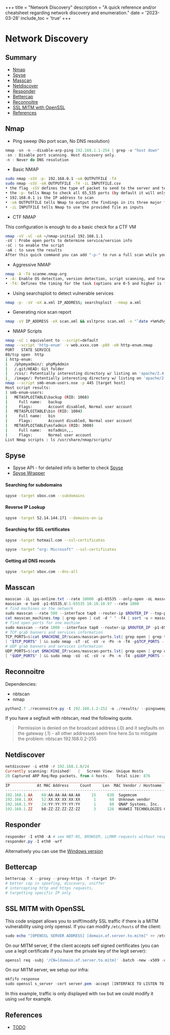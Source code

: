 +++
title = "Network Discovery"
description = "A quick reference and/or cheatsheet regarding network discovery and enumeration."
date = '2023-03-28'
include_toc = 'true'
+++

# Network Discovery

## Summary

- [Nmap](#nmap)
- [Spyse](#spyse)
- [Masscan](#masscan)
- [Netdiscover](#netdiscover)
- [Responder](#responder)
- [Bettercap](#bettercap)
- [Reconnoitre](#reconnoitre)
- [SSL MITM with OpenSSL](#ssl-mitm-with-openssl)
- [References](#references)

## Nmap

* Ping sweep (No port scan, No DNS resolution)

```powershell
nmap -sn -n --disable-arp-ping 192.168.1.1-254 | grep -v "host down"
-sn : Disable port scanning. Host discovery only.
-n : Never do DNS resolution
```

* Basic NMAP

```bash
sudo nmap -sSV -p- 192.168.0.1 -oA OUTPUTFILE -T4
sudo nmap -sSV -oA OUTPUTFILE -T4 -iL INPUTFILE.csv
• the flag -sSV defines the type of packet to send to the server and tells Nmap to try and determine any service on open ports
• the -p- tells Nmap to check all 65,535 ports (by default it will only check the most popular 1,000)
• 192.168.0.1 is the IP address to scan
• -oA OUTPUTFILE tells Nmap to output the findings in its three major formats at once using the filename "OUTPUTFILE"
• -iL INPUTFILE tells Nmap to use the provided file as inputs
```

* CTF NMAP

This configuration is enough to do a basic check for a CTF VM

```bash
nmap -sV -sC -oA ~/nmap-initial 192.168.1.1
-sV : Probe open ports to determine service/version info
-sC : to enable the script
-oA : to save the results
After this quick command you can add "-p-" to run a full scan while you work with the previous result
```
* Aggressive NMAP
```bash
nmap -A -T4 scanme.nmap.org
• -A: Enable OS detection, version detection, script scanning, and traceroute
• -T4: Defines the timing for the task (options are 0-5 and higher is faster)
```
* Using searchsploit to detect vulnerable services
```bash
nmap -p- -sV -oX a.xml IP_ADDRESS; searchsploit --nmap a.xml
```
* Generating nice scan report
```bash
nmap -sV IP_ADDRESS -oX scan.xml && xsltproc scan.xml -o "`date +%m%d%y`_report.html"
```
* NMAP Scripts
```bash
nmap -sC : equivalent to --script=default
nmap --script 'http-enum' -v web.xxxx.com -p80 -oN http-enum.nmap
PORT   STATE SERVICE
80/tcp open  http
| http-enum:
|   /phpmyadmin/: phpMyAdmin
|   /.git/HEAD: Git folder
|   /css/: Potentially interesting directory w/ listing on 'apache/2.4.10 (debian)'
|_  /image/: Potentially interesting directory w/ listing on 'apache/2.4.10 (debian)'
nmap --script smb-enum-users.nse -p 445 [target host]
Host script results:
| smb-enum-users:
|   METASPLOITABLE\backup (RID: 1068)
|     Full name:   backup
|     Flags:       Account disabled, Normal user account
|   METASPLOITABLE\bin (RID: 1004)
|     Full name:   bin
|     Flags:       Account disabled, Normal user account
|   METASPLOITABLE\msfadmin (RID: 3000)
|     Full name:   msfadmin,,,
|     Flags:       Normal user account
List Nmap scripts : ls /usr/share/nmap/scripts/
```
## Spyse
* Spyse API - for detailed info is better to check [Spyse](https://spyse.com/)
* [Spyse Wrapper](https://github.com/zeropwn/spyse.py)
#### Searching for subdomains
```bash
spyse -target xbox.com --subdomains
```
#### Reverse IP Lookup
```bash
spyse -target 52.14.144.171 --domains-on-ip
```
#### Searching for SSL certificates
```bash
spyse -target hotmail.com --ssl-certificates
```
```bash
spyse -target "org: Microsoft" --ssl-certificates
```
#### Getting all DNS records
```bash
spyse -target xbox.com --dns-all
```
## Masscan
```powershell
masscan -iL ips-online.txt --rate 10000 -p1-65535 --only-open -oL masscan.out
masscan -e tun0 -p1-65535,U:1-65535 10.10.10.97 --rate 1000
# find machines on the network
sudo masscan --rate 500 --interface tap0 --router-ip $ROUTER_IP --top-ports 100 $NETWORK -oL masscan_machines.tmp
cat masscan_machines.tmp | grep open | cut -d " " -f4 | sort -u > masscan_machines.lst
# find open ports for one machine
sudo masscan --rate 1000 --interface tap0 --router-ip $ROUTER_IP -p1-65535,U:1-65535 $MACHINE_IP --banners -oL $MACHINE_IP/scans/masscan-ports.lst
# TCP grab banners and services information
TCP_PORTS=$(cat $MACHINE_IP/scans/masscan-ports.lst| grep open | grep tcp | cut -d " " -f3 | tr '\n' ',' | head -c -1)
[ "$TCP_PORTS" ] && sudo nmap -sT -sC -sV -v -Pn -n -T4 -p$TCP_PORTS --reason --version-intensity=5 -oA $MACHINE_IP/scans/nmap_tcp $MACHINE_IP
# UDP grab banners and services information
UDP_PORTS=$(cat $MACHINE_IP/scans/masscan-ports.lst| grep open | grep udp | cut -d " " -f3 | tr '\n' ',' | head -c -1)
[ "$UDP_PORTS" ] && sudo nmap -sU -sC -sV -v -Pn -n -T4 -p$UDP_PORTS --reason --version-intensity=5 -oA $MACHINE_IP/scans/nmap_udp $MACHINE_IP
```
## Reconnoitre
Dependencies:
* nbtscan
* nmap
```powershell
python2.7 ./reconnoitre.py -t 192.168.1.2-252 -o ./results/ --pingsweep --hostnames --services --quick
```
If you have a segfault with nbtscan, read the following quote.
> Permission is denied on the broadcast address (.0) and it segfaults on the gateway (.1) - all other addresses seem fine here.So to mitigate the problem: nbtscan 192.168.0.2-255
## Netdiscover
```powershell
netdiscover -i eth0 -r 192.168.1.0/24
Currently scanning: Finished!   |   Screen View: Unique Hosts
20 Captured ARP Req/Rep packets, from 4 hosts.   Total size: 876
_____________________________________________________________________________
IP            At MAC Address     Count     Len  MAC Vendor / Hostname
-----------------------------------------------------------------------------
192.168.1.AA    68:AA:AA:AA:AA:AA     15     630  Sagemcom
192.168.1.XX    52:XX:XX:XX:XX:XX      1      60  Unknown vendor
192.168.1.YY    24:YY:YY:YY:YY:YY      1      60  QNAP Systems, Inc.
192.168.1.ZZ    b8:ZZ:ZZ:ZZ:ZZ:ZZ      3     126  HUAWEI TECHNOLOGIES CO.,LTD
```
## Responder
```powershell
responder -I eth0 -A # see NBT-NS, BROWSER, LLMNR requests without responding.
responder.py -I eth0 -wrf
```
Alternatively you can use the [Windows version](https://github.com/lgandx/Responder-Windows)
## Bettercap
```powershell
bettercap -X --proxy --proxy-https -T <target IP>
# better cap in spoofing, discovery, sniffer
# intercepting http and https requests,
# targetting specific IP only
```
## SSL MITM with OpenSSL
This code snippet allows you to sniff/modify SSL traffic if there is a MITM vulnerability using only openssl.
If you can modify `/etc/hosts` of the client:
```powershell
sudo echo "[OPENSSL SERVER ADDRESS] [domain.of.server.to.mitm]" >> /etc/hosts  # On client host
```
On our MITM server, if the client accepts self signed certificates (you can use a legit certificate if you have the private key of the legit server):
```powershell
openssl req -subj '/CN=[domain.of.server.to.mitm]' -batch -new -x509 -days 365 -nodes -out server.pem -keyout server.pem
```
On our MITM server, we setup our infra:
```powershell
mkfifo response
sudo openssl s_server -cert server.pem -accept [INTERFACE TO LISTEN TO]:[PORT] -quiet < response | tee | openssl s_client -quiet -servername [domain.of.server.to.mitm] -connect[IP of server to MITM]:[PORT] | tee | cat > response
```
In this example, traffic is only displayed with `tee` but we could modify it using `sed` for example.
## References
* [TODO](TODO)